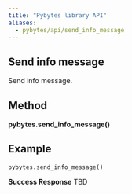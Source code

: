 ```yaml
---
title: "Pybytes library API"
aliases:
  - pybytes/api/send_info_message
---
```


**Send info message**
----
  Send info message.

**Method**
----
**pybytes.send_info_message()**

**Example**
----
`pybytes.send_info_message()`

**Success Response**
TBD
